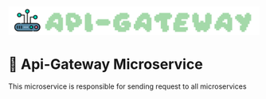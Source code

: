 ![Api-Gateway Logo](../img/Api-Gateway.png)

# 🚀 Api-Gateway Microservice

This microservice is responsible for sending request to all microservices
